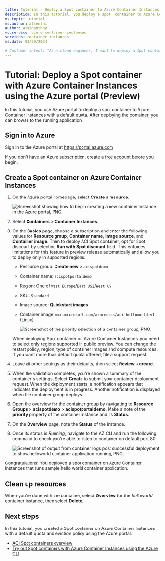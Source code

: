 ```yaml
---
title: Tutorial - Deploy a Spot container to Azure Container Instances via Azure portal
description: In this tutorial, you deploy a spot  container to Azure Container Instances via Azure portal.
ms.topic: tutorial
ms.author: atsenthi
author: athinanthny
ms.service: azure-container-instances
services: container-instances
ms.date: 08/29/2024

# Customer intent: "As a cloud engineer, I want to deploy a Spot container to Azure Container Instances using the Azure portal, so that I can optimize resource costs while running my containerized applications."
---
```


# Tutorial: Deploy a Spot container with Azure Container Instances using the Azure portal (Preview)

In this tutorial, you use Azure portal to deploy a spot container to Azure Container Instances with a default quota. After deploying the container, you can browse to the running application. 

## Sign in to Azure 

Sign in to the Azure portal at https://portal.azure.com

If you don't have an Azure subscription, create a [free account][azure-free-account] before you begin.

## Create a Spot container on Azure Container Instances 

1. On the Azure portal homepage, select **Create a resource**.

      ![Screenshot showing how to begin creating a new container instance in the Azure portal, PNG.](media/container-instances-quickstart-portal/quickstart-portal-create-resource.png)

1. Select **Containers** > **Container Instances**.

1. On the **Basics** page, choose a subscription and enter the following values for **Resource group**, **Container name**, **Image source**, and **Container image**. Then to deploy ACI Spot container, opt for Spot discount by selecting **Run with Spot discount** field. This enforces limitations for this feature in preview release automatically and allow you to deploy only in supported regions.

   * Resource group: **Create new** > `acispotdemo`
   * Container name: `acispotportaldemo`
   * Region: One of `West Europe`/`East US2`/`West US`
   * SKU: `Standard`
   * Image source: **Quickstart images**
   * Container image: `mcr.microsoft.com/azuredocs/aci-helloworld:v1` (Linux)

      ![Screenshot of the priority selection of a container group, PNG.](media/container-instances-spot-containers-tutorials/spot-create-portal-ui-basic.png)

   When deploying Spot container on Azure Container Instances, you need to select only regions supported in public preview. You can change the restart policy, region, type of container images and compute resources. If you want more than default quota offered, file a support request.
 
1. Leave all other settings as their defaults, then select **Review + create**.

1. When the validation completes, you're shown a summary of the container's settings. Select **Create** to submit your container deployment request. When the deployment starts, a notification appears that indicates the deployment is in progress. Another notification is displayed when the container group deploys.

1. Open the overview for the container group by navigating to **Resource Groups** > **acispotdemo** > **acispotportaldemo**. Make a note of the **priority** property of the container instance and its **Status**.

1. On the **Overview** page, note the **Status** of the instance.

1. Once its status is *Running*, navigate to the AZ CLI and run the following command to check you're able to listen to container on default port 80. 

      ![Screenshot of output from container logs post successful deployment to show helloworld container application running, PNG.](media/container-instances-spot-containers-tutorials/aci-spot-portal-demo-show-container-logs.png)

Congratulations! You deployed a spot container on Azure Container Instances that runs sample hello world container application. 

## Clean up resources

When you're done with the container, select **Overview** for the *helloworld* container instance, then select **Delete**.

## Next steps

In this tutorial, you created a Spot container on Azure Container Instances with a default quota and eviction policy using the Azure portal.

* [ACI Spot containers overview](container-instances-spot-containers-overview.md)
* [Try out Spot containers with Azure Container Instances using the Azure CLI](container-instances-tutorial-deploy-spot-containers-cli.md)

<!-- LINKS - External -->
[azure-free-account]: https://azure.microsoft.com/free/
